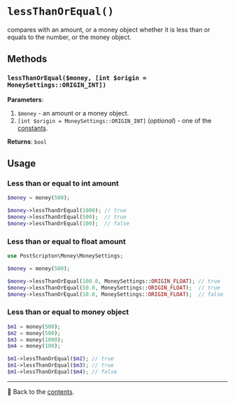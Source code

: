 # `lessThanOrEqual()`

сompares with an amount, or a money object whether it is less than or equals to the number, or the money object.

## Methods

### `lessThanOrEqual($money, [int $origin = MoneySettings::ORIGIN_INT])`
**Parameters**:
1. `$money` - an amount or a money object.
2. `[int $origin = MoneySettings::ORIGIN_INT]` (*optional*) - one of the [constants](/docs/02_Settings/origin.md#constants).

**Returns**: `bool`

## Usage

### Less than or equal to int amount

```php
$money = money(500);

$money->lessThanOrEqual(1000); // true
$money->lessThanOrEqual(500);  // true
$money->lessThanOrEqual(100);  // false
```

### Less than or equal to float amount

```php
use PostScripton\Money\MoneySettings;

$money = money(500);

$money->lessThanOrEqual(100.0, MoneySettings::ORIGIN_FLOAT); // true
$money->lessThanOrEqual(50.0, MoneySettings::ORIGIN_FLOAT);  // true
$money->lessThanOrEqual(10.0, MoneySettings::ORIGIN_FLOAT);  // false
```

### Less than or equal to money object

```php
$m1 = money(500);
$m2 = money(500);
$m3 = money(1000);
$m4 = money(100);

$m1->lessThanOrEqual($m2); // true
$m1->lessThanOrEqual($m3); // true
$m1->lessThanOrEqual($m4); // false
```

---

📌 Back to the [contents](/README.md#table-of-contents).